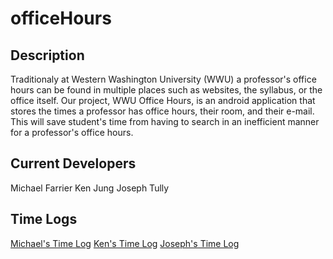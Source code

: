 # officeHours

## Description

Traditionaly at Western Washington University (WWU) a professor's office hours can be found in multiple places such as websites, the syllabus, or the office itself.
Our project, WWU Office Hours, is an android application that stores the times a professor has office hours, their room, and their e-mail. This will save student's time from having to search
in an inefficient manner for a professor's office hours.

## Current Developers

Michael Farrier
Ken Jung
Joseph Tully

## Time Logs

[Michael's Time Log](https://gitlab.cs.wwu.edu/farriem/officehours/wikis/Michael's-Time-Log)
[Ken's Time Log](https://gitlab.cs.wwu.edu/farriem/officehours/wikis/Ken's-Time-Log)
[Joseph's Time Log](https://gitlab.cs.wwu.edu/farriem/officehours/wikis/Joseph's-Time-log)
